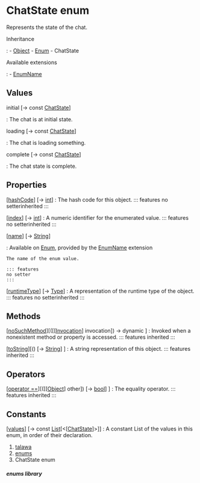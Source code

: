 
<div>

# ChatState enum

</div>


Represents the state of the chat.




Inheritance

:   -   [Object](https://api.flutter.dev/flutter/dart-core/Object-class.html)
    -   [Enum](https://api.flutter.dev/flutter/dart-core/Enum-class.html)
    -   ChatState

Available extensions

:   -   [EnumName](https://api.flutter.dev/flutter/dart-core/EnumName.html)



## Values

initial [→ const [ChatState](../enums_enums/ChatState.html)]

:   The chat is at initial state.

loading [→ const [ChatState](../enums_enums/ChatState.html)]

:   The chat is loading something.

complete [→ const [ChatState](../enums_enums/ChatState.html)]

:   The chat state is complete.



## Properties

[[hashCode](https://api.flutter.dev/flutter/dart-core/Object/hashCode.html)] [→ [int](https://api.flutter.dev/flutter/dart-core/int-class.html)]
:   The hash code for this object.
    ::: features
    no setterinherited
    :::

[[index](https://api.flutter.dev/flutter/dart-core/Enum/index.html)] [→ [int](https://api.flutter.dev/flutter/dart-core/int-class.html)]
:   A numeric identifier for the enumerated value.
    ::: features
    no setterinherited
    :::

[[name](https://api.flutter.dev/flutter/dart-core/EnumName/name.html)] [→ [String](https://api.flutter.dev/flutter/dart-core/String-class.html)]

:   Available on
    [Enum](https://api.flutter.dev/flutter/dart-core/Enum-class.html),
    provided by the
    [EnumName](https://api.flutter.dev/flutter/dart-core/EnumName.html)
    extension

    The name of the enum value.

    ::: features
    no setter
    :::

[[runtimeType](https://api.flutter.dev/flutter/dart-core/Object/runtimeType.html)] [→ [Type](https://api.flutter.dev/flutter/dart-core/Type-class.html)]
:   A representation of the runtime type of the object.
    ::: features
    no setterinherited
    :::



## Methods

[[noSuchMethod](https://api.flutter.dev/flutter/dart-core/Object/noSuchMethod.html)][([[[Invocation](https://api.flutter.dev/flutter/dart-core/Invocation-class.html)] invocation]) → dynamic ]
:   Invoked when a nonexistent method or property is accessed.
    ::: features
    inherited
    :::

[[toString](https://api.flutter.dev/flutter/dart-core/Object/toString.html)][() [→ [String](https://api.flutter.dev/flutter/dart-core/String-class.html)] ]
:   A string representation of this object.
    ::: features
    inherited
    :::



## Operators

[[operator ==](https://api.flutter.dev/flutter/dart-core/Object/operator_equals.html)][([[[Object](https://api.flutter.dev/flutter/dart-core/Object-class.html)] other]) [→ [bool](https://api.flutter.dev/flutter/dart-core/bool-class.html)] ]
:   The equality operator.
    ::: features
    inherited
    :::



## Constants

[[values](../enums_enums/ChatState/values-constant.html)] [→ const [List](https://api.flutter.dev/flutter/dart-core/List-class.html)[\<[[ChatState](../enums_enums/ChatState.html)]\>]]
:   A constant List of the values in this enum, in order of their
    declaration.







1.  [talawa](../index.html)
2.  [enums](../enums_enums/)
3.  ChatState enum

##### enums library







